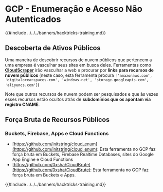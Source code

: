 # GCP - Enumeração e Acesso Não Autenticados

{{#include ../../../banners/hacktricks-training.md}}

## Descoberta de Ativos Públicos

Uma maneira de descobrir recursos de nuvem públicos que pertencem a uma empresa é vasculhar seus sites em busca deles. Ferramentas como [**CloudScraper**](https://github.com/jordanpotti/CloudScraper) irão vasculhar a web e procurar por **links para recursos de nuvem públicos** (neste caso, esta ferramenta procura `['amazonaws.com', 'digitaloceanspaces.com', 'windows.net', 'storage.googleapis.com', 'aliyuncs.com']`)

Note que outros recursos de nuvem podem ser pesquisados e que às vezes esses recursos estão ocultos atrás de **subdomínios que os apontam via registro CNAME**.

## Força Bruta de Recursos Públicos

### Buckets, Firebase, Apps e Cloud Functions

- [https://github.com/initstring/cloud_enum](https://github.com/initstring/cloud_enum): Esta ferramenta no GCP faz força bruta em Buckets, Firebase Realtime Databases, sites do Google App Engine e Cloud Functions
- [https://github.com/0xsha/CloudBrute](https://github.com/0xsha/CloudBrute): Esta ferramenta no GCP faz força bruta em Buckets e Apps.

{{#include ../../../banners/hacktricks-training.md}}
